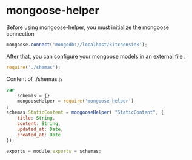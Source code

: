mongoose-helper
===============

Before using mongoose-helper, you must initialize the mongoose connection
```js
mongoose.connect('mongodb://localhost/kitchensink');
```

After that, you can configure your mongoose models in an external file : 
```js
require('./shemas');
```

Content of ./shemas.js
```js
var 
	schemas = {}
	mongooseHelper = require('mongoose-helper')
;
schemas.StaticContent = mongooseHelper( "StaticContent", {
    title: String,
    content: String,
    updated_at: Date,
    created_at: Date
});

exports = module.exports = schemas;
```
